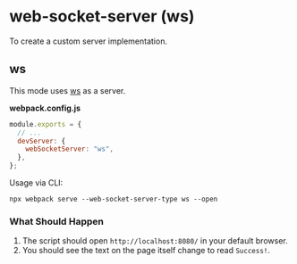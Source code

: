 # web-socket-server (ws)

To create a custom server implementation.

## ws

This mode uses [ws](https://github.com/websockets/ws) as a server.

**webpack.config.js**

```js
module.exports = {
  // ...
  devServer: {
    webSocketServer: "ws",
  },
};
```

Usage via CLI:

```console
npx webpack serve --web-socket-server-type ws --open
```

### What Should Happen

1. The script should open `http://localhost:8080/` in your default browser.
2. You should see the text on the page itself change to read `Success!`.
